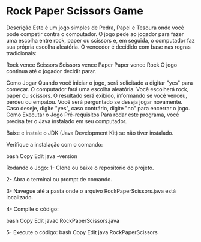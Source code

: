 # Rock Paper Scissors Game
Descrição
Este é um jogo simples de Pedra, Papel e Tesoura onde você pode competir contra o computador. O jogo pede ao jogador para fazer uma escolha entre rock, paper ou scissors e, em seguida, o computador faz sua própria escolha aleatória. O vencedor é decidido com base nas regras tradicionais:

Rock vence Scissors
Scissors vence Paper
Paper vence Rock
O jogo continua até o jogador decidir parar.

Como Jogar
Quando você iniciar o jogo, será solicitado a digitar "yes" para começar.
O computador fará uma escolha aleatória.
Você escolherá rock, paper ou scissors.
O resultado será exibido, informando se você venceu, perdeu ou empatou.
Você será perguntado se deseja jogar novamente. Caso deseje, digite "yes", caso contrário, digite "no" para encerrar o jogo.
Como Executar o Jogo
Pré-requisitos
Para rodar este programa, você precisa ter o Java instalado em seu computador.

Baixe e instale o JDK (Java Development Kit) se não tiver instalado.

Verifique a instalação com o comando:

bash
Copy
Edit
java -version

Rodando o Jogo:
1- Clone ou baixe o repositório do projeto.

2- Abra o terminal ou prompt de comando.

3- Navegue até a pasta onde o arquivo RockPaperScissors.java está localizado.

4- Compile o código:

bash
Copy
Edit
javac RockPaperScissors.java


5- Execute o código:
bash
Copy
Edit
java RockPaperScissors
